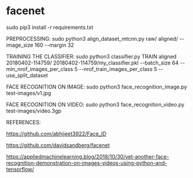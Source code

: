 # facenet

sudo pip3 install -r requirements.txt



PREPROCESSING:
sudo python3 align_dataset_mtcnn.py raw/ aligned/ --image_size 160 --margin 32



TRAINING THE CLASSIFIER:
sudo python3 classifier.py TRAIN aligned 20180402-114759/ 20180402-114759/my_classifier.pkl --batch_size 64 --min_nrof_images_per_class 5 --nrof_train_images_per_class 5 --use_split_dataset




FACE RECOGNITION ON IMAGE:
sudo python3 face_recognition_image.py test-images/v1.jpg




FACE RECOGNITION ON VIDEO:
sudo python3 face_recognition_video.py test-images/video.3gp 






REFERENCES:

https://github.com/abhijeet3922/Face_ID

https://github.com/davidsandberg/facenet

https://appliedmachinelearning.blog/2018/10/30/yet-another-face-recognition-demonstration-on-images-videos-using-python-and-tensorflow/

